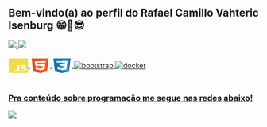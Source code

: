 ## Bem-vindo(a) ao perfil do Rafael Camillo Vahteric Isenburg 😁🚀😎

 <div>
   <a href="https://github.com/RafaelIsenburg">
   <img height="180em" src="https://github-readme-stats.vercel.app/api?username=RafaelIsenburg&show_icons=true&theme=radical&include_all_commits=true&count_private=true"/>
   <img height="180em" src="https://github-readme-stats.vercel.app/api/top-langs/?username=RafaelIsenburg&layout=compact&langs_count=6&theme=radical"/>
</div>
    
<div style="display: inline_block"><br>
  <img align="center" alt="Js" height="30" width="40" src="https://raw.githubusercontent.com/devicons/devicon/master/icons/javascript/javascript-plain.svg">
  <img align="center" alt="HTML" height="30" width="40" src="https://raw.githubusercontent.com/devicons/devicon/master/icons/html5/html5-original.svg">
  <img align="center" alt="CSS" height="30" width="40" src="https://raw.githubusercontent.com/devicons/devicon/master/icons/css3/css3-original.svg">
  <img align="center" alt="bootstrap" height="30" width="40" src="https://cdn.jsdelivr.net/gh/devicons/devicon@latest/icons/bootstrap/bootstrap-original.svg">
 <img align="center" alt="docker" height="30" width="40" src="https://cdn.jsdelivr.net/gh/devicons/devicon@latest/icons/docker/docker-original.svg">


          

          
</div>
 
<br>
 
### Pra conteúdo sobre programação me segue nas redes abaixo!
 
<div> 
  <a href="https://www.linkedin.com/in/rafael-camillo-vatheric-isenburg-90b6a320b/" target="_blank"><img src="https://img.shields.io/badge/-LinkedIn-%230077B5?style=for-the-badge&logo=linkedin&logoColor=white" target="_blank"></a>
</div>
